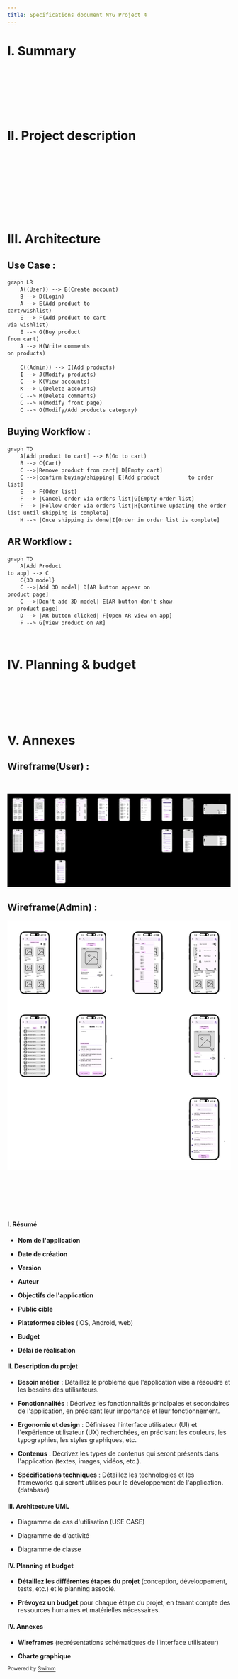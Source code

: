 ```yaml
---
title: Specifications document MYG Project 4
---
```

# I. Summary

# 

&nbsp;

&nbsp;

&nbsp;

# II. Project description

&nbsp;

&nbsp;

&nbsp;

&nbsp;

&nbsp;

# III. **Architecture** 

## Use Case :

```mermaid
graph LR
    A((User)) --> B(Create account)
    B --> D(Login)
    A --> E(Add product to 
cart/wishlist)
    E --> F(Add product to cart
via wishlist)
    E --> G(Buy product 
from cart)
    A --> H(Write comments
on products)

    C((Admin)) --> I(Add products)
    I --> J(Modify products)
    C --> K(View accounts)
    K --> L(Delete accounts)
    C --> M(Delete comments)
    C --> N(Modify front page)
    C --> O(Modify/Add products category)
```

## Buying Workflow :

```mermaid
graph TD
    A[Add product to cart] --> B(Go to cart)
    B --> C{Cart}
    C -->|Remove product from cart| D[Empty cart]
    C -->|confirm buying/shipping| E[Add product         to order list]
    E --> F{Oder list}
    F --> |Cancel order via orders list|G[Empty order list]
    F --> |Follow order via orders list|H[Continue updating the order 
list until shipping is complete]
    H --> |Once shipping is done|I[Order in order list is complete]
```

## AR Workflow :

```mermaid
graph TD
    A[Add Product 
to app] --> C
    C{3D model}
    C -->|Add 3D model| D[AR button appear on 
product page]
    C -->|Don't add 3D model| E[AR button don't show
on product page]
    D --> |AR button clicked| F[Open AR view on app]
    F --> G[View product on AR]
```

&nbsp;

# IV. **Planning & budget**

&nbsp;

&nbsp;

&nbsp;

# V. **Annexes**

## Wireframe(User) :

&nbsp;

<p align="center"><img src="/.swm/images/Group%201%20(1)-2024-7-8-7-49-53-592.jpg"></p>

## Wireframe(Admin) :

<p align="center"><img src="/.swm/images/Group%202-2024-7-8-7-49-3-573.png"></p>

&nbsp;

&nbsp;

&nbsp;

#### **I. Résumé**

- **Nom de l'application**

- **Date de création**

- **Version**

- **Auteur**

- **Objectifs de l'application**

- **Public cible**

- **Plateformes cibles** (iOS, Android, web)

- **Budget**

- **Délai de réalisation**

#### **II. Description du projet**

- **Besoin métier** : Détaillez le problème que l'application vise à résoudre et les besoins des utilisateurs.

- **Fonctionnalités** : Décrivez les fonctionnalités principales et secondaires de l'application, en précisant leur importance et leur fonctionnement.

- **Ergonomie et design** : Définissez l'interface utilisateur (UI) et l'expérience utilisateur (UX) recherchées, en précisant les couleurs, les typographies, les styles graphiques, etc.

- **Contenus** : Décrivez les types de contenus qui seront présents dans l'application (textes, images, vidéos, etc.).

- **Spécifications techniques** : Détaillez les technologies et les frameworks qui seront utilisés pour le développement de l'application.                              (database)

#### **III. Architecture UML** 

- Diagramme de cas d'utilisation (USE CASE)

- Diagramme de d'activité

- Diagramme de classe&nbsp;

#### **IV. Planning et budget**

- **Détaillez les différentes étapes du projet** (conception, développement, tests, etc.) et le planning associé.

- **Prévoyez un budget** pour chaque étape du projet, en tenant compte des ressources humaines et matérielles nécessaires.

#### **IV. Annexes** 

- **Wireframes** (représentations schématiques de l'interface utilisateur)

- **Charte graphique**

<SwmMeta version="3.0.0" repo-id="Z2l0aHViJTNBJTNBTVlHX1Byb2plY3RfNCUzQSUzQVdlZVNlS2s=" repo-name="MYG_Project_4"><sup>Powered by [Swimm](https://app.swimm.io/)</sup></SwmMeta>
